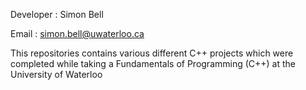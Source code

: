 Developer : Simon Bell

Email : simon.bell@uwaterloo.ca  

This repositories contains various different C++ projects which were completed while taking a Fundamentals of Programming (C++) at the University of Waterloo 

